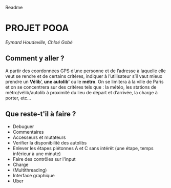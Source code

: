 Readme

# PROJET POOA
<i>Eymard Houdeville, Chloé Gobé</i>

## Comment y aller ?
A partir des coordonnées GPS d’une personne et de l’adresse à laquelle elle veut se rendre et de certains critères,
indiquer à l’utilisateur s’il vaut mieux prendre un <b>Vélib</b>’, <b>une autolib’</b> ou le <b>métro</b>.
On se limitera à la ville de Paris et on se concentrera sur des critères tels que : la météo,
les stations de métro/vélib/autolib à proximité du lieu de départ et d’arrivée, la charge à porter, etc…

## Que reste-t'il à faire ?
- Debuguer
- Commentaires
- Accesseurs et mutateurs
- Verifier la disponibilité des autolibs
- Enlever les étapes piétonnes A et C sans intérêt (une étape, temps inférieur à une minute)
- Faire des contrôles sur l'input
- Charge
- (Multithreading)
- Interface graphique
- Uber
